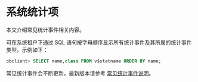 # 系统统计项

本文介绍常见统计事件相关内容。

可在系统租户下通过 SQL 语句按字母顺序显示所有统计事件及其所属的统计事件类型。示例如下：

```sql
obclient> SELECT name,class FROM v$statname ORDER BY name;
```

常见统计事件会不断更新，最新版本请参考 [常见统计事件说明](../../../../7.reference/3.system-views/2.statistical-event-description.md)。
